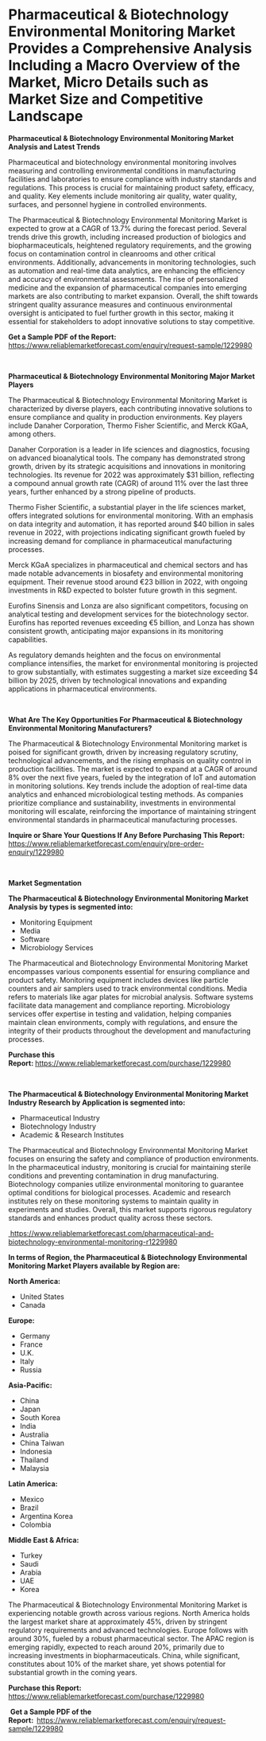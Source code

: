 <p><h1>Pharmaceutical & Biotechnology Environmental Monitoring Market Provides a Comprehensive Analysis Including a Macro Overview of the Market, Micro Details such as Market Size and Competitive Landscape</h1></p><p><strong>Pharmaceutical & Biotechnology Environmental Monitoring Market Analysis and Latest Trends</strong></p>
<p><p>Pharmaceutical and biotechnology environmental monitoring involves measuring and controlling environmental conditions in manufacturing facilities and laboratories to ensure compliance with industry standards and regulations. This process is crucial for maintaining product safety, efficacy, and quality. Key elements include monitoring air quality, water quality, surfaces, and personnel hygiene in controlled environments.</p><p>The Pharmaceutical & Biotechnology Environmental Monitoring Market is expected to grow at a CAGR of 13.7% during the forecast period. Several trends drive this growth, including increased production of biologics and biopharmaceuticals, heightened regulatory requirements, and the growing focus on contamination control in cleanrooms and other critical environments. Additionally, advancements in monitoring technologies, such as automation and real-time data analytics, are enhancing the efficiency and accuracy of environmental assessments. The rise of personalized medicine and the expansion of pharmaceutical companies into emerging markets are also contributing to market expansion. Overall, the shift towards stringent quality assurance measures and continuous environmental oversight is anticipated to fuel further growth in this sector, making it essential for stakeholders to adopt innovative solutions to stay competitive.</p></p>
<p><strong>Get a Sample PDF of the Report:&nbsp;</strong> <a href="https://www.reliablemarketforecast.com/enquiry/request-sample/1229980?utm_campaign=2439&utm_medium=2&utm_source=Github&utm_content=ia&utm_term=13042025&utm_id=pharmaceutical-biotechnology-environmental-monitoring">https://www.reliablemarketforecast.com/enquiry/request-sample/1229980</a></p>
<p>&nbsp;</p>
<p><strong>Pharmaceutical & Biotechnology Environmental Monitoring Major Market Players</strong></p>
<p><p>The Pharmaceutical & Biotechnology Environmental Monitoring Market is characterized by diverse players, each contributing innovative solutions to ensure compliance and quality in production environments. Key players include Danaher Corporation, Thermo Fisher Scientific, and Merck KGaA, among others.</p><p>Danaher Corporation is a leader in life sciences and diagnostics, focusing on advanced bioanalytical tools. The company has demonstrated strong growth, driven by its strategic acquisitions and innovations in monitoring technologies. Its revenue for 2022 was approximately $31 billion, reflecting a compound annual growth rate (CAGR) of around 11% over the last three years, further enhanced by a strong pipeline of products.</p><p>Thermo Fisher Scientific, a substantial player in the life sciences market, offers integrated solutions for environmental monitoring. With an emphasis on data integrity and automation, it has reported around $40 billion in sales revenue in 2022, with projections indicating significant growth fueled by increasing demand for compliance in pharmaceutical manufacturing processes.</p><p>Merck KGaA specializes in pharmaceutical and chemical sectors and has made notable advancements in biosafety and environmental monitoring equipment. Their revenue stood around €23 billion in 2022, with ongoing investments in R&D expected to bolster future growth in this segment.</p><p>Eurofins Sinensis and Lonza are also significant competitors, focusing on analytical testing and development services for the biotechnology sector. Eurofins has reported revenues exceeding €5 billion, and Lonza has shown consistent growth, anticipating major expansions in its monitoring capabilities.</p><p>As regulatory demands heighten and the focus on environmental compliance intensifies, the market for environmental monitoring is projected to grow substantially, with estimates suggesting a market size exceeding $4 billion by 2025, driven by technological innovations and expanding applications in pharmaceutical environments.</p></p>
<p>&nbsp;</p>
<p><strong>What Are The Key Opportunities For Pharmaceutical & Biotechnology Environmental Monitoring Manufacturers?</strong></p>
<p><p>The Pharmaceutical & Biotechnology Environmental Monitoring market is poised for significant growth, driven by increasing regulatory scrutiny, technological advancements, and the rising emphasis on quality control in production facilities. The market is expected to expand at a CAGR of around 8% over the next five years, fueled by the integration of IoT and automation in monitoring solutions. Key trends include the adoption of real-time data analytics and enhanced microbiological testing methods. As companies prioritize compliance and sustainability, investments in environmental monitoring will escalate, reinforcing the importance of maintaining stringent environmental standards in pharmaceutical manufacturing processes.</p></p>
<p><strong>Inquire or Share Your Questions If Any Before Purchasing This Report:</strong> <a href="https://www.reliablemarketforecast.com/enquiry/pre-order-enquiry/1229980?utm_campaign=2439&utm_medium=2&utm_source=Github&utm_content=ia&utm_term=13042025&utm_id=pharmaceutical-biotechnology-environmental-monitoring">https://www.reliablemarketforecast.com/enquiry/pre-order-enquiry/1229980</a></p>
<p>&nbsp;</p>
<p><strong>Market Segmentation</strong></p>
<p><strong>The Pharmaceutical & Biotechnology Environmental Monitoring Market Analysis by types is segmented into:</strong></p>
<p><ul><li>Monitoring Equipment</li><li>Media</li><li>Software</li><li>Microbiology Services</li></ul></p>
<p><p>The Pharmaceutical and Biotechnology Environmental Monitoring Market encompasses various components essential for ensuring compliance and product safety. Monitoring equipment includes devices like particle counters and air samplers used to track environmental conditions. Media refers to materials like agar plates for microbial analysis. Software systems facilitate data management and compliance reporting. Microbiology services offer expertise in testing and validation, helping companies maintain clean environments, comply with regulations, and ensure the integrity of their products throughout the development and manufacturing processes.</p></p>
<p><strong>Purchase this Report:&nbsp;</strong><a href="https://www.reliablemarketforecast.com/purchase/1229980?utm_campaign=2439&utm_medium=2&utm_source=Github&utm_content=ia&utm_term=13042025&utm_id=pharmaceutical-biotechnology-environmental-monitoring">https://www.reliablemarketforecast.com/purchase/1229980</a></p>
<p>&nbsp;</p>
<p><strong>The Pharmaceutical & Biotechnology Environmental Monitoring Market Industry Research by Application is segmented into:</strong></p>
<p><ul><li>Pharmaceutical Industry</li><li>Biotechnology Industry</li><li>Academic & Research Institutes</li></ul></p>
<p><p>The Pharmaceutical and Biotechnology Environmental Monitoring Market focuses on ensuring the safety and compliance of production environments. In the pharmaceutical industry, monitoring is crucial for maintaining sterile conditions and preventing contamination in drug manufacturing. Biotechnology companies utilize environmental monitoring to guarantee optimal conditions for biological processes. Academic and research institutes rely on these monitoring systems to maintain quality in experiments and studies. Overall, this market supports rigorous regulatory standards and enhances product quality across these sectors.</p></p>
<p><a href="https://www.reliablemarketforecast.com/pharmaceutical-and-biotechnology-environmental-monitoring-r1229980?utm_campaign=2439&utm_medium=2&utm_source=Github&utm_content=ia&utm_term=13042025&utm_id=pharmaceutical-biotechnology-environmental-monitoring">&nbsp;https://www.reliablemarketforecast.com/pharmaceutical-and-biotechnology-environmental-monitoring-r1229980</a></p>
<p><strong>In terms of Region, the Pharmaceutical & Biotechnology Environmental Monitoring Market Players available by Region are:</strong></p>
<p>
    <p> <strong> North America: </strong>
        <ul>
            <li>United States</li>
            <li>Canada</li>
        </ul>
        </p> 
    <p> <strong> Europe: </strong>
        <ul>
            <li>Germany</li>
            <li>France</li>
            <li>U.K.</li>
            <li>Italy</li>
            <li>Russia</li>
        </ul>
        </p> 
    <p> <strong> Asia-Pacific: </strong>
        <ul>
            <li>China</li>
            <li>Japan</li>
            <li>South Korea</li>
            <li>India</li>
            <li>Australia</li>
            <li>China Taiwan</li>
            <li>Indonesia</li>
            <li>Thailand</li>
            <li>Malaysia</li>
        </ul>
        </p> 
    <p> <strong> Latin America: </strong>
        <ul>
            <li>Mexico</li>
            <li>Brazil</li>
            <li>Argentina Korea</li>
            <li>Colombia</li>
        </ul>
        </p> 
    <p> <strong> Middle East & Africa: </strong>
        <ul>
            <li>Turkey</li>
            <li>Saudi</li>
            <li>Arabia</li>
            <li>UAE</li>
            <li>Korea</li>
        </ul>
    </p>
    </p>
<p><p>The Pharmaceutical & Biotechnology Environmental Monitoring Market is experiencing notable growth across various regions. North America holds the largest market share at approximately 45%, driven by stringent regulatory requirements and advanced technologies. Europe follows with around 30%, fueled by a robust pharmaceutical sector. The APAC region is emerging rapidly, expected to reach around 20%, primarily due to increasing investments in biopharmaceuticals. China, while significant, constitutes about 10% of the market share, yet shows potential for substantial growth in the coming years.</p></p>
<p><strong>Purchase this Report: </strong><a href="https://www.reliablemarketforecast.com/purchase/1229980?utm_campaign=2439&utm_medium=2&utm_source=Github&utm_content=ia&utm_term=13042025&utm_id=pharmaceutical-biotechnology-environmental-monitoring">https://www.reliablemarketforecast.com/purchase/1229980</a></p>
<p>&nbsp;<strong>Get a Sample PDF of the Report:&nbsp;&nbsp;</strong><a href="https://www.reliablemarketforecast.com/enquiry/request-sample/1229980?utm_campaign=2439&utm_medium=2&utm_source=Github&utm_content=ia&utm_term=13042025&utm_id=pharmaceutical-biotechnology-environmental-monitoring">https://www.reliablemarketforecast.com/enquiry/request-sample/1229980</a></p>
<p><strong></strong></p>
<p><p></p><p></p><p></p></p>